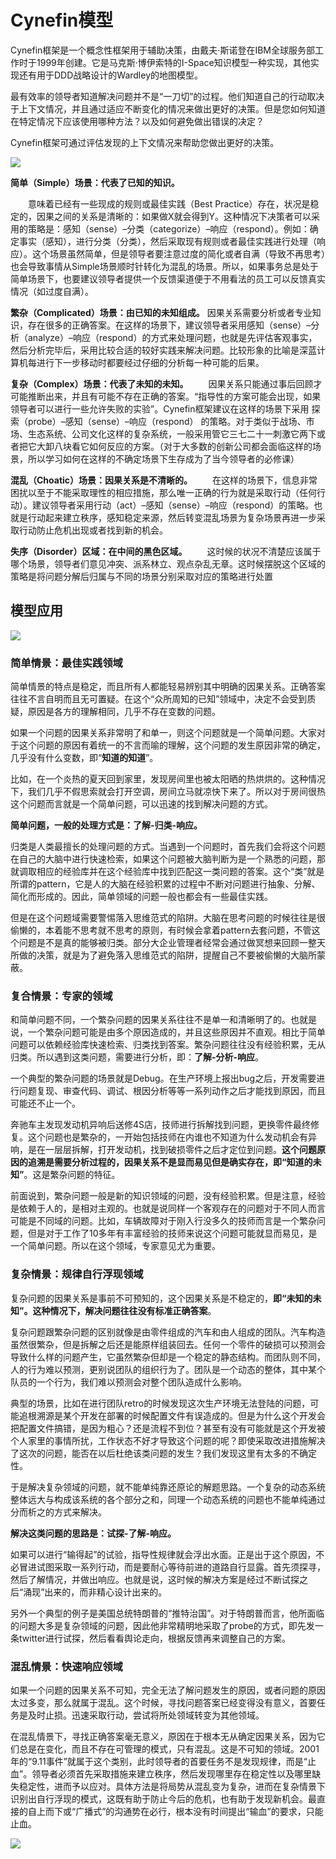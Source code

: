 # Cynefin模型

Cynefin框架是一个概念性框架用于辅助决策，由戴夫·斯诺登在IBM全球服务部工作时于1999年创建。它是马克斯·博伊索特的I-Space知识模型一种实现，其他实现还有用于DDD战略设计的Wardley的地图模型。

最有效率的领导者知道解决问题并不是“一刀切”的过程。他们知道自己的行动取决于上下文情况，并且通过适应不断变化的情况来做出更好的决策。但是您如何知道在特定情况下应该使用哪种方法？以及如何避免做出错误的决定？

Cynefin框架可通过评估发现的上下文情况来帮助您做出更好的决策。

![](https://s3.bmp.ovh/imgs/2022/04/12/3072531172439e90.png)


**简单（Simple）场景：代表了已知的知识。**

　　意味着已经有一些现成的规则或最佳实践（Best Practice）存在，状况是稳定的，因果之间的关系是清晰的：如果做X就会得到Y。这种情况下决策者可以采用的策略是：感知（sense）–分类（categorize）–响应（respond）。例如：确定事实（感知），进行分类（分类），然后采取现有规则或者最佳实践进行处理（响应）。这个场景虽然简单，但是领导者要注意过度的简化或者自满（导致不再思考）也会导致事情从Simple场景顺时针转化为混乱的场景。所以，如果事务总是处于简单场景下，也要建议领导者提供一个反馈渠道便于不用看法的员工可以反馈真实情况（如过度自满）。

**繁杂（Complicated）场景：由已知的未知组成。**
因果关系需要分析或者专业知识，存在很多的正确答案。在这样的场景下，建议领导者采用感知（sense）–分析（analyze）–响应（respond）的方式来处理问题，也就是先评估客观事实，然后分析完毕后，采用比较合适的较好实践来解决问题。比较形象的比喻是深蓝计算机每进行下一步移动时都要经过仔细的分析每一种可能的后果。

**复杂（Complex）场景：代表了未知的未知。**
　　因果关系只能通过事后回顾才可能推断出来，并且有可能不存在正确的答案。“指导性的方案可能会出现，如果领导者可以进行一些允许失败的实验”。Cynefin框架建议在这样的场景下采用 探索（probe）–感知（sense）–响应（respond） 的策略。对于类似于战场、市场、生态系统、公司文化这样的复杂系统，一般采用管它三七二十一刺激它两下或者把它大卸八块看它如何反应的方案。（对于大多数的创新公司都会面临这样的场景，所以学习如何在这样的不确定场景下生存成为了当今领导者的必修课）

**混乱（Choatic）场景：因果关系是不清晰的。**
　　在这样的场景下，信息非常困扰以至于不能采取理性的相应措施，那么唯一正确的行为就是采取行动（任何行动）。建议领导者采用行动（act）–感知（sense）–响应（respond）的策略。也就是行动起来建立秩序，感知稳定来源，然后转变混乱场景为复杂场景再进一步采取行动防止危机出现或者找到新的机会。

**失序（Disorder）区域：在中间的黑色区域。**
　　这时候的状况不清楚应该属于哪个场景，领导者们意见冲突、派系林立、观点杂乱无章。这时候摆脱这个区域的策略是将问题分解后归属与不同的场景分别采取对应的策略进行处置


## 模型应用

![](https://s3.bmp.ovh/imgs/2022/04/12/cafe6d8e0a203ce1.png)

### 简单情景：最佳实践领域

简单情景的特点是稳定，而且所有人都能轻易辨别其中明确的因果关系。正确答案往往不言自明而且无可置疑。在这个“众所周知的已知”领域中，决定不会受到质疑，原因是各方的理解相同，几乎不存在变数的问题。

如果一个问题的因果关系非常明了和单一，则这个问题就是一个简单问题。大家对于这个问题的原因有着统一的不言而喻的理解，这个问题的发生原因非常的确定，几乎没有什么变数，即“**知道的知道**”。

比如，在一个炎热的夏天回到家里，发现房间里也被太阳晒的热烘烘的。这种情况下，我们几乎不假思索就会打开空调，房间立马就凉快下来了。所以对于房间很热这个问题而言就是一个简单问题，可以迅速的找到解决问题的方式。

**简单问题，一般的处理方式是：了解-归类-响应。**

归类是人类最擅长的处理问题的方式。当遇到一个问题时，首先我们会将这个问题在自己的大脑中进行快速检索，如果这个问题被大脑判断为是一个熟悉的问题，那就调取相应的经验库并在这个经验库中找到匹配这一类问题的答案。这个“类”就是所谓的pattern，它是人的大脑在经验积累的过程中不断对问题进行抽象、分解、简化而形成的。因此，简单领域的问题一般也都会有一些最佳实践。

但是在这个问题域需要警惕落入思维范式的陷阱。大脑在思考问题的时候往往是很偷懒的，本着能不思考就不思考的原则，有时候会拿着pattern去套问题，不管这个问题是不是真的能够被归类。部分大企业管理者经常会通过做冥想来回顾一整天所做的决策，就是为了避免落入思维范式的陷阱，提醒自己不要被偷懒的大脑所蒙蔽。

### 复合情景：专家的领域

和简单问题不同，一个繁杂问题的因果关系往往不是单一和清晰明了的。也就是说，一个繁杂问题可能是由多个原因造成的，并且这些原因并不直观。相比于简单问题可以依赖经验库快速检索、归类找到答案。繁杂问题往往没有经验积累，无从归类。所以遇到这类问题，需要进行分析，即：**了解-分析-响应**。

一个典型的繁杂问题的场景就是Debug。在生产环境上报出bug之后，开发需要进行问题复现、审查代码、调试、根因分析等等一系列动作之后才能找到原因，而且可能还不止一个。

奔驰车主发现发动机异响后送修4S店，技师进行拆解找到问题，更换零件最终修复。这个问题也是繁杂的，一开始包括技师在内谁也不知道为什么发动机会有异响，是在一层层拆解，打开发动机，找到破损零件之后才定位到问题。**这个问题原因的追溯是需要分析过程的，因果关系不是显而易见但是确实存在，即“知道的未知”**。这是繁杂问题的特征。

前面说到，繁杂问题一般是新的知识领域的问题，没有经验积累。但是注意，经验是依赖于人的，是相对主观的。也就是说同样一个客观存在的问题对于不同人而言可能是不同域的问题。比如，车辆故障对于刚入行没多久的技师而言是一个繁杂问题，但是对于工作了10多年有丰富经验的技师来说这个问题可能就显而易见，是一个简单问题。所以在这个领域，专家意见尤为重要。

### 复杂情景：规律自行浮现领域

复杂问题的因果关系是事前不可预知的，这个因果关系是不稳定的，**即“未知的未知”。这种情况下，解决问题往往没有标准正确答案**。

复杂问题跟繁杂问题的区别就像是由零件组成的汽车和由人组成的团队。汽车构造虽然很繁杂，但是拆解之后还是能原样组装回去。任何一个零件的破损可以预测会导致什么样的问题产生，它虽然繁杂但却是一个稳定的静态结构。而团队则不同，人的行为难以预测，更别说团队的组织行为了。团队是一个动态的整体，其中某个队员的一个行为，我们难以预测会对整个团队造成什么影响。

典型的场景，比如在进行团队retro的时候发现这次生产环境无法登陆的问题，可能追根溯源是某个开发在部署的时候配置文件有误造成的。但是为什么这个开发会把配置文件搞错，是因为粗心？还是流程不到位？甚至有没有可能就是这个开发被个人家里的事情所扰，工作状态不好才导致这个问题的呢？即使采取改进措施解决了这次的问题，能否在以后杜绝该类问题的发生？我们发现这里有太多的不确定性。

于是解决复杂领域的问题，就不能单纯靠还原论的解题思路。一个复杂的动态系统整体远大与构成该系统的各个部分之和，同理一个动态系统的问题也不能单纯通过分而析之的方式来解决。

**解决这类问题的思路是：试探-了解-响应。**

如果可以进行“输得起”的试验，指导性规律就会浮出水面。正是出于这个原因，不必冒进试图采取一系列行动，而是要耐心等待前进的道路自行显露。首先须探寻，然后了解情况，并做出响应。也就是说，这时候的解决方案是经过不断试探之后“涌现”出来的，而非精心设计出来的。

另外一个典型的例子是美国总统特朗普的“推特治国”。对于特朗普而言，他所面临的问题大多是复杂领域的问题，因此他非常精明地采取了probe的方式，即先发一条twitter进行试探，然后看看舆论走向，根据反馈再来调整自己的方案。

### 混乱情景：快速响应领域

如果一个问题的因果关系不可知，完全无法了解问题发生的原因，或者问题的原因太过多变，那么就属于混乱。这个时候，寻找问题答案已经变得没有意义，首要任务是及时止损。迅速采取行动，尝试将所处领域转变为其他领域。

在混乱情景下，寻找正确答案毫无意义，原因在于根本无从确定因果关系，因为它们总是在变化，而且不存在可管理的模式，只有混乱。这是不可知的领域。2001年的“9.11事件”就属于这个类别，此时领导者的首要任务不是发现规律，而是“止血”。领导者必须首先采取措施来建立秩序，然后发现哪里存在稳定性以及哪里缺失稳定性，进而予以应对。具体方法是将局势从混乱变为复杂，进而在复杂情景下识别出自行浮现的模式，这既有助于防止今后的危机，也有助于发现新机会。最直接的自上而下或“广播式”的沟通势在必行，根本没有时间提出“输血”的要求，只能止血。

![](https://s3.bmp.ovh/imgs/2022/04/12/f19665a49d29b259.png)

